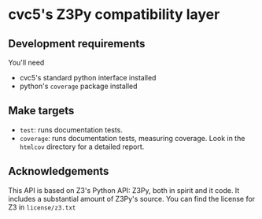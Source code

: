 # cvc5's Z3Py compatibility layer

## Development requirements

You'll need
* cvc5's standard python interface installed
* python's `coverage` package installed

## Make targets

* `test`: runs documentation tests.
* `coverage`: runs documentation tests, measuring coverage. Look in the
  `htmlcov` directory for a detailed report.

## Acknowledgements

This API is based on Z3's Python API: Z3Py, both in spirit and it code. It
includes a substantial amount of Z3Py's source. You can find the license for
Z3 in `license/z3.txt`
